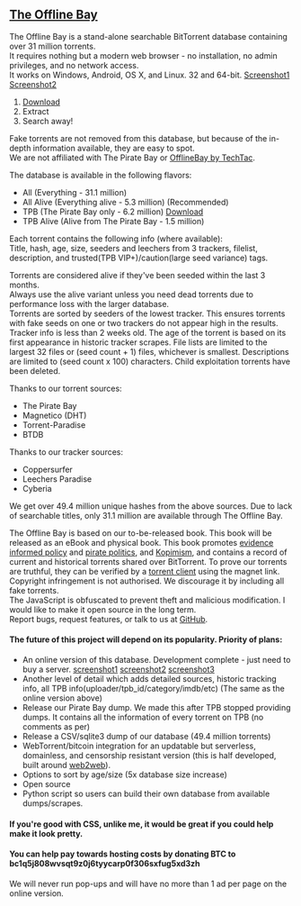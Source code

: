 ## <a href=https://github.com/OfflineBay/TheOfflineBay>The Offline Bay</a>

The Offline Bay is a stand-alone searchable BitTorrent database containing over 31 million torrents.<br>
It requires nothing but a modern web browser - no installation, no admin privileges, and no network access.<br>
It works on Windows, Android, OS X, and Linux. 32 and 64-bit. <a href=https://raw.githubusercontent.com/OfflineBay/TheOfflineBay/master/docs/Search%20Results.png>Screenshot1</a> <a href=https://raw.githubusercontent.com/OfflineBay/TheOfflineBay/master/docs/Search%20Result%20Details.png>Screenshot2</a>

1. <a href="magnet:?xt=urn:btih:477f7bf4bfdcc7f93209601781e625d3039acecb&dn=The%20Offline%20Bay.zip&tr=udp%3a%2f%2ftracker.coppersurfer.tk%3a6969%2fannounce&tr=udp%3a%2f%2ftracker.leechers-paradise.org%3a6969%2fannounce&tr=udp%3a%2f%2ftracker.cyberia.is%3a6969%2fannounce">Download</a>
2. Extract
3. Search away!

Fake torrents are not removed from this database, but because of the in-depth information available, they are easy to spot.<br>
We are not affiliated with The Pirate Bay or <a href=https://github.com/techtacoriginal/offlinebay>OfflineBay by TechTac</a>.

The database is available in the following flavors:
- All (Everything - 31.1 million)
- All Alive (Everything alive - 5.3 million) (Recommended)
- TPB (The Pirate Bay only - 6.2 million) <a href="magnet:?xt=urn:btih:477f7bf4bfdcc7f93209601781e625d3039acecb&dn=The%20Offline%20Bay.zip&tr=udp%3a%2f%2ftracker.coppersurfer.tk%3a6969%2fannounce&tr=udp%3a%2f%2ftracker.leechers-paradise.org%3a6969%2fannounce&tr=udp%3a%2f%2ftracker.cyberia.is%3a6969%2fannounce">Download</a>
- TPB Alive (Alive from The Pirate Bay - 1.5 million)

Each torrent contains the following info (where available):<br>
Title, hash, age, size, seeders and leechers from 3 trackers, filelist, description, and trusted(TPB VIP+)/caution(large seed variance) tags.

Torrents are considered alive if they've been seeded within the last 3 months.<br>
Always use the alive variant unless you need dead torrents due to performance loss with the larger database.<br>
Torrents are sorted by seeders of the lowest tracker. This ensures torrents with fake seeds on one or two trackers do not appear high in the results. Tracker info is less than 2 weeks old. The age of the torrent is based on its first appearance in historic tracker scrapes. File lists are limited to the largest 32 files or (seed count + 1) files, whichever is smallest. Descriptions are limited to (seed count x 100) characters. Child exploitation torrents have been deleted.

Thanks to our torrent sources:
- The Pirate Bay
- Magnetico (DHT)
- Torrent-Paradise
- BTDB
 
Thanks to our tracker sources:
- Coppersurfer
- Leechers Paradise
- Cyberia

We get over 49.4 million unique hashes from the above sources.  Due to lack of searchable titles, only 31.1 million are available through The Offline Bay.

The Offline Bay is based on our to-be-released book.  This book will be released as an eBook and physical book.
This book promotes <a href=https://en.wikipedia.org/wiki/Evidence-based_policy>evidence informed policy</a> and <a href=https://en.wikipedia.org/wiki/Pirate_Party>pirate politics</a>, and <a href=https://kopimistsamfundet.se/english>Kopimism</a>, and contains a record of current and historical torrents shared over BitTorrent.
To prove our torrents are truthful, they can be verified by a <a href=https://qbittorrent.org>torrent client</a> using the magnet link.<br>
Copyright infringement is not authorised. We discourage it by including all fake torrents.<br>
The JavaScript is obfuscated to prevent theft and malicious modification. I would like to make it open source in the long term.<br>
Report bugs, request features, or talk to us at <a href=https://github.com/OfflineBay/TheOfflineBay/issues>GitHub</a>.

#### The future of this project will depend on its popularity. Priority of plans:
- An online version of this database.  Development complete - just need to buy a server. <a href=https://raw.githubusercontent.com/OfflineBay/TheOfflineBay/master/docs/basic.png>screenshot1</a> <a href=https://raw.githubusercontent.com/OfflineBay/TheOfflineBay/master/docs/detailed1.png>screenshot2</a> <a href=https://raw.githubusercontent.com/OfflineBay/TheOfflineBay/master/docs/detailed2.png>screenshot3</a>
- Another level of detail which adds detailed sources, historic tracking info, all TPB info(uploader/tpb_id/category/imdb/etc) (The same as the online version above)
- Release our Pirate Bay dump.  We made this after TPB stopped providing dumps.  It contains all the information of every torrent on TPB (no comments as per)
- Release a CSV/sqlite3 dump of our database (49.4 million torrents)
- WebTorrent/bitcoin integration for an updatable but serverless, domainless, and censorship resistant version (this is half developed, built around <a href=https://github.com/elendirx/web2web>web2web</a>).
- Options to sort by age/size (5x database size increase)
- Open source
- Python script so users can build their own database from available dumps/scrapes.

#### If you're good with CSS, unlike me, it would be great if you could help make it look pretty.
#### You can help pay towards hosting costs by donating BTC to bc1q5j808wvsqt9z0j6tyycarp0f306sxfug5xd3zh
We will never run pop-ups and will have no more than 1 ad per page on the online version.
